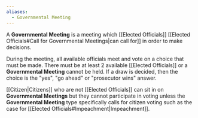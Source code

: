 ```yaml
---
aliases:
  - Governmental Meeting
---
```

A **Governmental Meeting** is a meeting which [[Elected Officials]] [[Elected Officials#Call for Governmental Meetings|can call for]] in order to make decisions.

During the meeting, all available officials meet and vote on a choice that must be made. There must be at least 2 available [[Elected Officials]] or a **Governmental Meeting** cannot be held. 
If a draw is decided, then the choice is the "yes", "go ahead" or "prosecutor wins" answer.

[[Citizen|Citizens]] who are not [[Elected Officials]] can sit in on **Governmental Meetings** but they cannot participate in voting unless the **Governmental Meeting** type specifically calls for citizen voting such as the case for [[Elected Officials#Impeachment|Impeachment]].